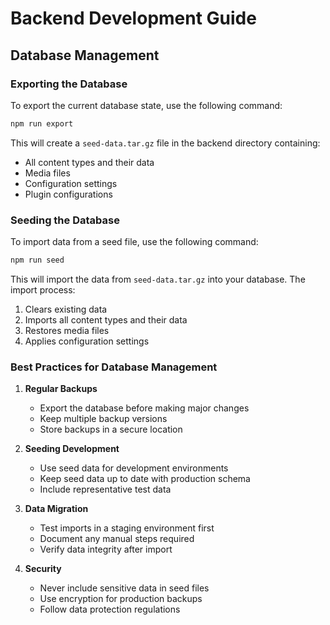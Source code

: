 # Backend Development Guide

## Database Management

### Exporting the Database

To export the current database state, use the following command:

```bash
npm run export
```

This will create a `seed-data.tar.gz` file in the backend directory containing:
- All content types and their data
- Media files
- Configuration settings
- Plugin configurations

### Seeding the Database

To import data from a seed file, use the following command:

```bash
npm run seed
```

This will import the data from `seed-data.tar.gz` into your database. The import process:
1. Clears existing data
2. Imports all content types and their data
3. Restores media files
4. Applies configuration settings

### Best Practices for Database Management

1. **Regular Backups**
   - Export the database before making major changes
   - Keep multiple backup versions
   - Store backups in a secure location

2. **Seeding Development**
   - Use seed data for development environments
   - Keep seed data up to date with production schema
   - Include representative test data

3. **Data Migration**
   - Test imports in a staging environment first
   - Document any manual steps required
   - Verify data integrity after import

4. **Security**
   - Never include sensitive data in seed files
   - Use encryption for production backups
   - Follow data protection regulations

